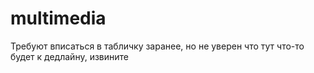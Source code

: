 # multimedia

Требуют вписаться в табличку заранее, но не уверен что тут что-то будет к дедлайну, извините
